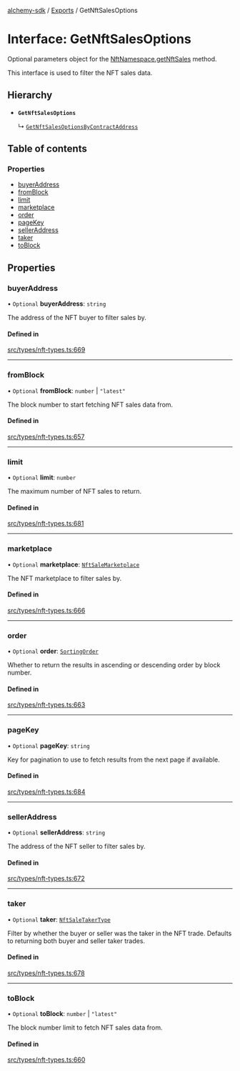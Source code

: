 [alchemy-sdk](../README.md) / [Exports](../modules.md) / GetNftSalesOptions

# Interface: GetNftSalesOptions

Optional parameters object for the [NftNamespace.getNftSales](../classes/NftNamespace.md#getnftsales) method.

This interface is used to filter the NFT sales data.

## Hierarchy

- **`GetNftSalesOptions`**

  ↳ [`GetNftSalesOptionsByContractAddress`](GetNftSalesOptionsByContractAddress.md)

## Table of contents

### Properties

- [buyerAddress](GetNftSalesOptions.md#buyeraddress)
- [fromBlock](GetNftSalesOptions.md#fromblock)
- [limit](GetNftSalesOptions.md#limit)
- [marketplace](GetNftSalesOptions.md#marketplace)
- [order](GetNftSalesOptions.md#order)
- [pageKey](GetNftSalesOptions.md#pagekey)
- [sellerAddress](GetNftSalesOptions.md#selleraddress)
- [taker](GetNftSalesOptions.md#taker)
- [toBlock](GetNftSalesOptions.md#toblock)

## Properties

### buyerAddress

• `Optional` **buyerAddress**: `string`

The address of the NFT buyer to filter sales by.

#### Defined in

[src/types/nft-types.ts:669](https://github.com/alchemyplatform/alchemy-sdk-js/blob/7ae04a5/src/types/nft-types.ts#L669)

___

### fromBlock

• `Optional` **fromBlock**: `number` \| ``"latest"``

The block number to start fetching NFT sales data from.

#### Defined in

[src/types/nft-types.ts:657](https://github.com/alchemyplatform/alchemy-sdk-js/blob/7ae04a5/src/types/nft-types.ts#L657)

___

### limit

• `Optional` **limit**: `number`

The maximum number of NFT sales to return.

#### Defined in

[src/types/nft-types.ts:681](https://github.com/alchemyplatform/alchemy-sdk-js/blob/7ae04a5/src/types/nft-types.ts#L681)

___

### marketplace

• `Optional` **marketplace**: [`NftSaleMarketplace`](../enums/NftSaleMarketplace.md)

The NFT marketplace to filter sales by.

#### Defined in

[src/types/nft-types.ts:666](https://github.com/alchemyplatform/alchemy-sdk-js/blob/7ae04a5/src/types/nft-types.ts#L666)

___

### order

• `Optional` **order**: [`SortingOrder`](../enums/SortingOrder.md)

Whether to return the results in ascending or descending order by block number.

#### Defined in

[src/types/nft-types.ts:663](https://github.com/alchemyplatform/alchemy-sdk-js/blob/7ae04a5/src/types/nft-types.ts#L663)

___

### pageKey

• `Optional` **pageKey**: `string`

Key for pagination to use to fetch results from the next page if available.

#### Defined in

[src/types/nft-types.ts:684](https://github.com/alchemyplatform/alchemy-sdk-js/blob/7ae04a5/src/types/nft-types.ts#L684)

___

### sellerAddress

• `Optional` **sellerAddress**: `string`

The address of the NFT seller to filter sales by.

#### Defined in

[src/types/nft-types.ts:672](https://github.com/alchemyplatform/alchemy-sdk-js/blob/7ae04a5/src/types/nft-types.ts#L672)

___

### taker

• `Optional` **taker**: [`NftSaleTakerType`](../enums/NftSaleTakerType.md)

Filter by whether the buyer or seller was the taker in the NFT trade.
Defaults to returning both buyer and seller taker trades.

#### Defined in

[src/types/nft-types.ts:678](https://github.com/alchemyplatform/alchemy-sdk-js/blob/7ae04a5/src/types/nft-types.ts#L678)

___

### toBlock

• `Optional` **toBlock**: `number` \| ``"latest"``

The block number limit to fetch NFT sales data from.

#### Defined in

[src/types/nft-types.ts:660](https://github.com/alchemyplatform/alchemy-sdk-js/blob/7ae04a5/src/types/nft-types.ts#L660)
